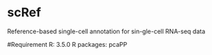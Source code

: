 # scRef
Reference-based single-cell annotation for sin-gle-cell RNA-seq data

#Requirement
R: 3.5.0
R packages:
pcaPP

